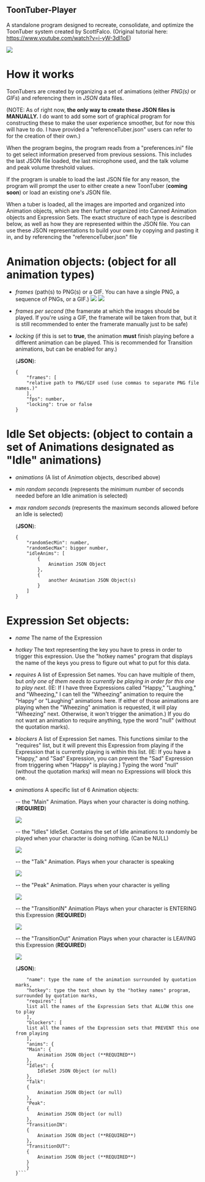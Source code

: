 ## ToonTuber-Player
A standalone program designed to recreate, consolidate, and optimize the ToonTuber system created by ScottFalco. (Original tutorial here: https://www.youtube.com/watch?v=i-yW-3dI1oE)

![](https://github.com/JNSStudios/ToonTuber-Player/blob/main/assets/PlayerScreenshot.png)


# How it works
ToonTubers are created by organizing a set of animations (either *PNG(s)* or *GIFs*) and referencing them in *JSON* data files. 

(NOTE: As of right now, **the only way to create these JSON files is MANUALLY.** I do want to add some sort of graphical program for constructing these to make the user experience smoother, but for now this will have to do. I have provided a "referenceTuber.json" users can refer to for the creation of their own.)

When the program begins, the program reads from a "preferences.ini" file to get select information preserved from previous sessions. This includes the last JSON file loaded, the last microphone used, and the talk volume and peak volume threshold values.

If the program is unable to load the last JSON file for any reason, the program will prompt the user to either create a new ToonTuber (**coming soon**) or load an existing one's JSON file.

When a tuber is loaded, all the images are imported and organized into Animation objects, which are then further organized into Canned Animation objects and Expression Sets. The exact structure of each type is described below, as well as how they are represented within the JSON file. You can use these JSON representations to build your own by copying and pasting it in, and by referencing the "referenceTuber.json" file

# Animation objects: (object for all animation types) 
- *frames*                (path(s) to PNG(s) or a GIF. You can have a single PNG, a sequence of PNGs, or a GIF.)
![](https://github.com/JNSStudios/ToonTuber-Player/blob/main/assets/pngsequenceEx.png)
![](https://github.com/JNSStudios/ToonTuber-Player/blob/main/assets/gifEx.png)

- *frames per second*     (the framerate at which the images should be played. If you're using a GIF, the framerate will be taken from that, but it is still recommended to enter the framerate manually just to be safe)

- *locking*               (if this is set to **true**, the animation **must** finish playing before a different animation can be played. This is recommended for Transition animations, but can be enabled for any.)

    (**JSON**):
    ```
    {
        "frames": [
        "relative path to PNG/GIF used (use commas to separate PNG file names.)"
        ],
        "fps": number,
        "locking": true or false
    }
    ```

# Idle Set objects: (object to contain a set of Animations designated as "Idle" animations)
- *animations*            (A list of *Animation* objects, described above)

- *min random seconds*    (represents the minimum number of seconds needed before an Idle animation is selected)

- *max random seconds*    (represents the maximum seconds allowed before an Idle is selected)

    (**JSON**):
    ```
    {
        "randomSecMin": number,
        "randomSecMax": bigger number,
        "idleAnims": [
            {
                Animation JSON Object
            },
            {
                another Animation JSON Object(s)
            }
        ]
    }
    ```

# Expression Set objects:
- *name*            The name of the Expression

- *hotkey*          The text representing the key you have to press in order to trigger this expression. Use the "hotkey names" program that displays the name of the keys you press to figure out what to put for this data.

- *requires*        A list of Expression Set names. You can have multiple of them, but *only one of them needs to currently be playing in order for this one to play next*. (IE: If I have three Expressions called "Happy," "Laughing," and "Wheezing," I can tell the "Wheezing" animation to require the "Happy" or "Laughing" animations here. If either of those animations are playing when the "Wheezing" animation is requested, it will play "Wheezing" next. Otherwise, it won't trigger the animation.) If you do not want an animation to require anything, type the word "null" (without the quotation marks).

- *blockers*        A list of Expression Set names. This functions similar to the "requires" list, but it will prevent this Expression from playing if the Expression that is currently playing is within this list. (IE: If you have a "Happy," and "Sad" Expression, you can prevent the "Sad" Expression from triggering when "Happy" is playing.) Typing the word "null" (without the quotation marks) will mean no Expressions will block this one.

- *animations*        A specific list of 6 Animation objects:
    
    -- the "Main" Animation.            Plays when your character is doing nothing. (**REQUIRED**)
    
    ![](https://github.com/JNSStudios/ToonTuber-Player/blob/main/assets/mainEx.png)
    
    -- the "Idles" IdleSet.             Contains the set of Idle animations to randomly be played when your character is doing nothing. (Can be NULL)
    
    ![](https://github.com/JNSStudios/ToonTuber-Player/blob/main/assets/idleEx.gif)
    
    -- the "Talk" Animation.            Plays when your character is speaking
    
    ![](https://github.com/JNSStudios/ToonTuber-Player/blob/main/assets/talkEx.gif)
    
    -- the "Peak" Animation.            Plays when your character is yelling
    
    ![](https://github.com/JNSStudios/ToonTuber-Player/blob/main/assets/peakEx.gif)
    
    -- the "TransitionIN" Animation     Plays when your character is ENTERING this Expression (**REQUIRED**)
    
    ![](https://github.com/JNSStudios/ToonTuber-Player/blob/main/assets/trInEx.gif)
    
    -- the "TransitionOut" Animation    Plays when your character is LEAVING this Expression (**REQUIRED**)
    
    ![](https://github.com/JNSStudios/ToonTuber-Player/blob/main/assets/trOutEx.gif)


    (**JSON**):
    ```{
        "name": type the name of the animation surrounded by quotation marks,
        "hotkey": type the text shown by the "hotkey names" program, surrounded by quotation marks,
        "requires": [
        list all the names of the Expression Sets that ALLOW this one to play
        ],
        "blockers": [
        list all the names of the Expression sets that PREVENT this one from playing
        ],
        "anims": {
        "Main": {
            Animation JSON Object (**REQUIRED**)
        },
        "Idles": {
            IdleSet JSON Object (or null)
        },
        "Talk": 
        {
            Animation JSON Object (or null)
        },
        "Peak":
        {
            Animation JSON Object (or null)
        },
        "TransitionIN":
        {
            Animation JSON Object (**REQUIRED**)
        }, 
        "TransitionOUT": 
        {
            Animation JSON Object (**REQUIRED**)
        } 
        }
    }```

